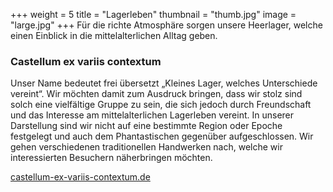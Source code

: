 +++
weight = 5
title = "Lagerleben"
thumbnail = "thumb.jpg"
image = "large.jpg"
+++
Für die richte Atmosphäre sorgen unsere Heerlager, welche einen Einblick in die mittelalterlichen Alltag geben.

### Castellum ex variis contextum
Unser Name bedeutet frei übersetzt „Kleines Lager, welches Unterschiede vereint“. 
Wir möchten damit zum Ausdruck bringen, dass wir stolz sind solch eine vielfältige Gruppe zu sein,
die sich jedoch durch Freundschaft und das Interesse am mittelalterlichen Lagerleben vereint. 
In unserer Darstellung sind wir nicht auf eine bestimmte Region oder Epoche festgelegt und auch dem Phantastischen gegenüber aufgeschlossen. 
Wir gehen verschiedenen traditionellen Handwerken nach, welche wir interessierten Besuchern näherbringen möchten.

[castellum-ex-variis-contextum.de](http://www.castellum-ex-variis-contextum.de)